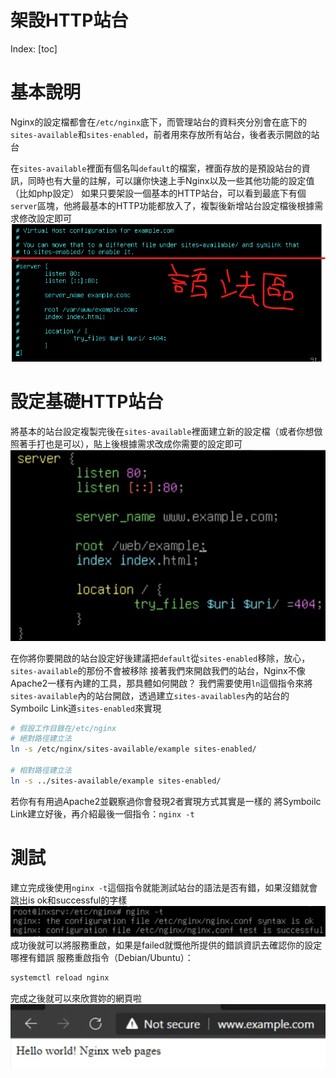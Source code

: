 # 架設HTTP站台

Index:
[toc]

# 基本說明
Nginx的設定檔都會在`/etc/nginx`底下，而管理站台的資料夾分別會在底下的`sites-available`和`sites-enabled`，前者用來存放所有站台，後者表示開啟的站台

在`sites-available`裡面有個名叫`default`的檔案，裡面存放的是預設站台的資訊，同時也有大量的註解，可以讓你快速上手Nginx以及一些其他功能的設定值（比如php設定）
如果只要架設一個基本的HTTP站台，可以看到最底下有個`server`區塊，他將最基本的HTTP功能都放入了，複製後新增站台設定檔後根據需求修改設定即可![](../Picture/basic_site.png)

# 設定基礎HTTP站台
將基本的站台設定複製完後在`sites-available`裡面建立新的設定檔（或者你想倣照著手打也是可以），貼上後根據需求改成你需要的設定即可![](../Picture/basic_site_setting.png)

在你將你要開啟的站台設定好後建議把`default`從`sites-enabled`移除，放心，`sites-available`的那份不會被移除
接著我們來開啟我們的站台，Nginx不像Apache2一樣有內建的工具，那具體如何開啟？
我們需要使用`ln`這個指令來將`sites-available`內的站台開啟，透過建立`sites-availables`內的站台的Symboilc Link道`sites-enabled`來實現
```bash
# 假設工作目錄在/etc/nginx
# 絕對路徑建立法
ln -s /etc/nginx/sites-available/example sites-enabled/

# 相對路徑建立法
ln -s ../sites-available/example sites-enabled/
```
若你有有用過Apache2並觀察過你會發現2者實現方式其實是一樣的
將Symboilc Link建立好後，再介紹最後一個指令：`nginx -t`

# 測試
建立完成後使用`nginx -t`這個指令就能測試站台的語法是否有錯，如果沒錯就會跳出is ok和successful的字樣![](../Picture/nginx_setting_successful.png)
成功後就可以將服務重啟，如果是failed就慨他所提供的錯誤資訊去確認你的設定哪裡有錯誤
服務重啟指令（Debian/Ubuntu）：
```bash
systemctl reload nginx
```
完成之後就可以來欣賞妳的網頁啦![](..//Picture/HTTP_page.png)
